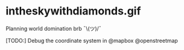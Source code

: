 # intheskywithdiamonds.gif

Planning world domination brb ¯\\(ツ)/¯


[TODO:] Debug the coordinate system in @mapbox @openstreetmap
